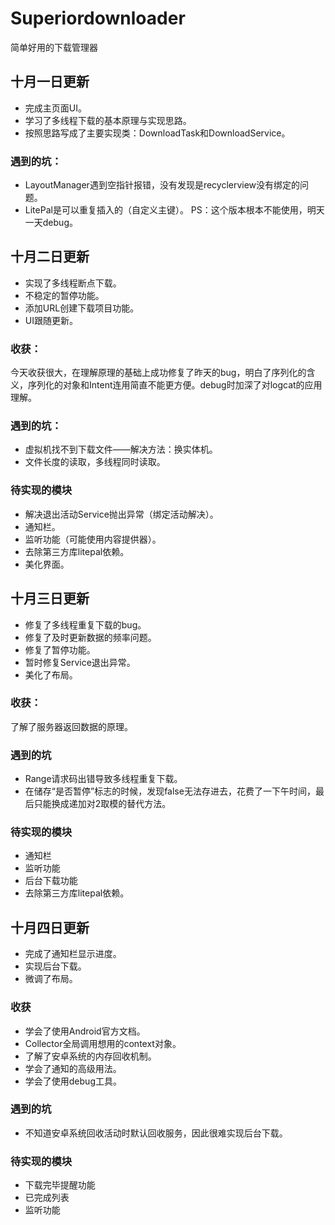 # Superiordownloader
简单好用的下载管理器


## 十月一日更新
* 完成主页面UI。
* 学习了多线程下载的基本原理与实现思路。
* 按照思路写成了主要实现类：DownloadTask和DownloadService。
### 遇到的坑：
* LayoutManager遇到空指针报错，没有发现是recyclerview没有绑定的问题。
* LitePal是可以重复插入的（自定义主键）。
PS：这个版本根本不能使用，明天一天debug。


## 十月二日更新
* 实现了多线程断点下载。
* 不稳定的暂停功能。
* 添加URL创建下载项目功能。
* UI跟随更新。
### 收获：
 今天收获很大，在理解原理的基础上成功修复了昨天的bug，明白了序列化的含义，序列化的对象和Intent连用简直不能更方便。debug时加深了对logcat的应用理解。
### 遇到的坑：
* 虚拟机找不到下载文件——解决方法：换实体机。
* 文件长度的读取，多线程同时读取。
### 待实现的模块
* 解决退出活动Service抛出异常（绑定活动解决）。
* 通知栏。
* 监听功能（可能使用内容提供器）。
* 去除第三方库litepal依赖。
* 美化界面。


## 十月三日更新
* 修复了多线程重复下载的bug。
* 修复了及时更新数据的频率问题。
* 修复了暂停功能。
* 暂时修复Service退出异常。
* 美化了布局。
### 收获：
了解了服务器返回数据的原理。
### 遇到的坑
* Range请求码出错导致多线程重复下载。
* 在储存“是否暂停”标志的时候，发现false无法存进去，花费了一下午时间，最后只能换成递加对2取模的替代方法。
### 待实现的模块
* 通知栏
* 监听功能
* 后台下载功能
* 去除第三方库litepal依赖。


## 十月四日更新
* 完成了通知栏显示进度。
* 实现后台下载。
* 微调了布局。
### 收获
* 学会了使用Android官方文档。
* Collector全局调用想用的context对象。
* 了解了安卓系统的内存回收机制。
* 学会了通知的高级用法。
* 学会了使用debug工具。
### 遇到的坑
* 不知道安卓系统回收活动时默认回收服务，因此很难实现后台下载。
### 待实现的模块
* 下载完毕提醒功能
* 已完成列表
* 监听功能
